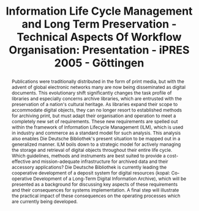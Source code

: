 ---
abstract: 'Publications were traditionally distributed in the form of print media,
  but with the advent of global electronic networks many are now being disseminated
  as digital documents. This evolutionary shift significantly changes the task profile
  of libraries and especially concerns archive libraries, which are entrusted with
  the preservation of a nation''s cultural heritage. As libraries expand their scope
  to accommodate digital objects, they can no longer resort to established methods
  for archiving print, but must adapt their organisation and operation to meet a completely
  new set of requirements.

  These new requirements are spelled out within the framework of Information Lifecycle
  Management (ILM), which is used in industry and commerce as a standard model for
  such analysis. This analysis also enables Die Deutsche Bibliothek''s present situation
  to be mapped out in a generalized manner. ILM boils down to a strategic model for
  actively managing the storage and retrieval of digital objects throughout their
  entire life cycle. Which guidelines, methods and instruments are best suited to
  provide a cost-effective and mission-adequate infrastructure for archived data and
  their accessory applications?

  Die Deutsche Bibliothek is currently leading the cooperative development of a deposit
  system for digital resources (kopal: Co-operative Development of a Long-Term Digital
  Information Archive), which will be presented as a background for discussing key
  aspects of these requirements and their consequences for systems implementation.
  A final step will illustrate the practical impact of these consequences on the operating
  processes which are currently being developed.'
creators:
- Altenhöner, Reinhard
date: null
document_url: https://services.phaidra.univie.ac.at/api/object/o:295036/download
grand_parent: iPRES
institutions: []
keywords:
- göttingen
landing_page_url: https://phaidra.univie.ac.at/o:295036
language: eng
layout: publication
license: CC BY-SA 3.0 AT
notes_url: null
parent: iPRES 2005
presentation_url: null
size: 1786530
source_name: iPRES
title: 'Information Life Cycle Management and Long Term Preservation - Technical Aspects
  Of Workflow Organisation: Presentation - iPRES 2005 - Göttingen'
type: paper
year: 2005
---